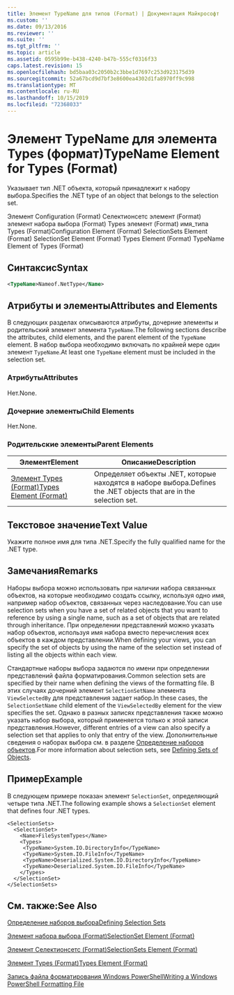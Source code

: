 ```yaml
---
title: Элемент TypeName для типов (Format) | Документация Майкрософт
ms.custom: ''
ms.date: 09/13/2016
ms.reviewer: ''
ms.suite: ''
ms.tgt_pltfrm: ''
ms.topic: article
ms.assetid: 0595b99e-b438-4240-b47b-555cf0316f33
caps.latest.revision: 15
ms.openlocfilehash: bd5baa03c2050b2c3bbe1d7697c253d923175d39
ms.sourcegitcommit: 52a67bcd9d7bf3e8600ea4302d1fa8970ff9c998
ms.translationtype: MT
ms.contentlocale: ru-RU
ms.lasthandoff: 10/15/2019
ms.locfileid: "72368033"
---
```

# <a name="typename-element-for-types-format"></a><span data-ttu-id="489c2-102">Элемент TypeName для элемента Types (формат)</span><span class="sxs-lookup"><span data-stu-id="489c2-102">TypeName Element for Types (Format)</span></span>

<span data-ttu-id="489c2-103">Указывает тип .NET объекта, который принадлежит к набору выбора.</span><span class="sxs-lookup"><span data-stu-id="489c2-103">Specifies the .NET type of an object that belongs to the selection set.</span></span>

<span data-ttu-id="489c2-104">Элемент Configuration (Format) Селектионсетс элемент (Format) элемент набора выбора (Format) Types элемент (Format) имя_типа Types (Format)</span><span class="sxs-lookup"><span data-stu-id="489c2-104">Configuration Element (Format) SelectionSets Element (Format) SelectionSet Element (Format) Types Element (Format) TypeName Element of Types (Format)</span></span>

## <a name="syntax"></a><span data-ttu-id="489c2-105">Синтаксис</span><span class="sxs-lookup"><span data-stu-id="489c2-105">Syntax</span></span>

```xml
<TypeName>Nameof.NetType</Name>
```

## <a name="attributes-and-elements"></a><span data-ttu-id="489c2-106">Атрибуты и элементы</span><span class="sxs-lookup"><span data-stu-id="489c2-106">Attributes and Elements</span></span>

<span data-ttu-id="489c2-107">В следующих разделах описываются атрибуты, дочерние элементы и родительский элемент элемента `TypeName`.</span><span class="sxs-lookup"><span data-stu-id="489c2-107">The following sections describe the attributes, child elements, and the parent element of the `TypeName` element.</span></span> <span data-ttu-id="489c2-108">В набор выбора необходимо включать по крайней мере один элемент `TypeName`.</span><span class="sxs-lookup"><span data-stu-id="489c2-108">At least one `TypeName` element must be included in the selection set.</span></span>

### <a name="attributes"></a><span data-ttu-id="489c2-109">Атрибуты</span><span class="sxs-lookup"><span data-stu-id="489c2-109">Attributes</span></span>

<span data-ttu-id="489c2-110">Нет.</span><span class="sxs-lookup"><span data-stu-id="489c2-110">None.</span></span>

### <a name="child-elements"></a><span data-ttu-id="489c2-111">Дочерние элементы</span><span class="sxs-lookup"><span data-stu-id="489c2-111">Child Elements</span></span>

<span data-ttu-id="489c2-112">Нет.</span><span class="sxs-lookup"><span data-stu-id="489c2-112">None.</span></span>

### <a name="parent-elements"></a><span data-ttu-id="489c2-113">Родительские элементы</span><span class="sxs-lookup"><span data-stu-id="489c2-113">Parent Elements</span></span>

|<span data-ttu-id="489c2-114">Элемент</span><span class="sxs-lookup"><span data-stu-id="489c2-114">Element</span></span>|<span data-ttu-id="489c2-115">Описание</span><span class="sxs-lookup"><span data-stu-id="489c2-115">Description</span></span>|
|-------------|-----------------|
|[<span data-ttu-id="489c2-116">Элемент Types (Format)</span><span class="sxs-lookup"><span data-stu-id="489c2-116">Types Element (Format)</span></span>](./types-element-for-selectionset-format.md)|<span data-ttu-id="489c2-117">Определяет объекты .NET, которые находятся в наборе выбора.</span><span class="sxs-lookup"><span data-stu-id="489c2-117">Defines the .NET objects that are in the selection set.</span></span>|

## <a name="text-value"></a><span data-ttu-id="489c2-118">Текстовое значение</span><span class="sxs-lookup"><span data-stu-id="489c2-118">Text Value</span></span>

<span data-ttu-id="489c2-119">Укажите полное имя для типа .NET.</span><span class="sxs-lookup"><span data-stu-id="489c2-119">Specify the fully qualified name for the .NET type.</span></span>

## <a name="remarks"></a><span data-ttu-id="489c2-120">Замечания</span><span class="sxs-lookup"><span data-stu-id="489c2-120">Remarks</span></span>

<span data-ttu-id="489c2-121">Наборы выбора можно использовать при наличии набора связанных объектов, на которые необходимо создать ссылку, используя одно имя, например набор объектов, связанных через наследование.</span><span class="sxs-lookup"><span data-stu-id="489c2-121">You can use selection sets when you have a set of related objects that you want to reference by using a single name, such as a set of objects that are related through inheritance.</span></span> <span data-ttu-id="489c2-122">При определении представлений можно указать набор объектов, используя имя набора вместо перечисления всех объектов в каждом представлении.</span><span class="sxs-lookup"><span data-stu-id="489c2-122">When defining your views, you can specify the set of objects by using the name of the selection set instead of listing all the objects within each view.</span></span>

<span data-ttu-id="489c2-123">Стандартные наборы выбора задаются по имени при определении представлений файла форматирования.</span><span class="sxs-lookup"><span data-stu-id="489c2-123">Common selection sets are specified by their name when defining the views of the formatting file.</span></span> <span data-ttu-id="489c2-124">В этих случаях дочерний элемент `SelectionSetName` элемента `ViewSelectedBy` для представления задает набор.</span><span class="sxs-lookup"><span data-stu-id="489c2-124">In these cases, the `SelectionSetName` child element of the `ViewSelectedBy` element for the view specifies the set.</span></span> <span data-ttu-id="489c2-125">Однако в разных записях представления также можно указать набор выбора, который применяется только к этой записи представления.</span><span class="sxs-lookup"><span data-stu-id="489c2-125">However, different entries of a view can also specify a selection set that applies to only that entry of the view.</span></span> <span data-ttu-id="489c2-126">Дополнительные сведения о наборах выбора см. в разделе [Определение наборов объектов](./defining-selection-sets.md).</span><span class="sxs-lookup"><span data-stu-id="489c2-126">For more information about selection sets, see [Defining Sets of Objects](./defining-selection-sets.md).</span></span>

## <a name="example"></a><span data-ttu-id="489c2-127">Пример</span><span class="sxs-lookup"><span data-stu-id="489c2-127">Example</span></span>

<span data-ttu-id="489c2-128">В следующем примере показан элемент `SelectionSet`, определяющий четыре типа .NET.</span><span class="sxs-lookup"><span data-stu-id="489c2-128">The following example shows a `SelectionSet` element that defines four .NET types.</span></span>

```
<SelectionSets>
  <SelectionSet>
    <Name>FileSystemTypes</Name>
    <Types>
     <TypeName>System.IO.DirectoryInfo</TypeName>
     <TypeName>System.IO.FileInfo</TypeName>
     <TypeName>Deserialized.System.IO.DirectoryInfo</TypeName>
     <TypeName>Deserialized.System.IO.FileInfo</TypeName>
    </Types>
  </SelectionSet>
</SelectionSets>
```

## <a name="see-also"></a><span data-ttu-id="489c2-129">См. также:</span><span class="sxs-lookup"><span data-stu-id="489c2-129">See Also</span></span>

[<span data-ttu-id="489c2-130">Определение наборов выбора</span><span class="sxs-lookup"><span data-stu-id="489c2-130">Defining Selection Sets</span></span>](./defining-selection-sets.md)

[<span data-ttu-id="489c2-131">Элемент набора выбора (Format)</span><span class="sxs-lookup"><span data-stu-id="489c2-131">SelectionSet Element (Format)</span></span>](./selectionset-element-format.md)

[<span data-ttu-id="489c2-132">Элемент Селектионсетс (Format)</span><span class="sxs-lookup"><span data-stu-id="489c2-132">SelectionSets Element (Format)</span></span>](./selectionsets-element-format.md)

[<span data-ttu-id="489c2-133">Элемент Types (Format)</span><span class="sxs-lookup"><span data-stu-id="489c2-133">Types Element (Format)</span></span>](./types-element-for-selectionset-format.md)

[<span data-ttu-id="489c2-134">Запись файла форматирования Windows PowerShell</span><span class="sxs-lookup"><span data-stu-id="489c2-134">Writing a Windows PowerShell Formatting File</span></span>](./writing-a-powershell-formatting-file.md)
